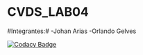 # CVDS_LAB04
#Integrantes:#
  -Johan Arias 
  -Orlando Gelves
  
[![Codacy Badge](https://api.codacy.com/project/badge/Grade/d7da28793e0f49eeba0a2d5570c1238b)](https://www.codacy.com/manual/orlandoagk/LAB06CVDS?utm_source=github.com&amp;utm_medium=referral&amp;utm_content=orlandoagk/LAB06CVDS&amp;utm_campaign=Badge_Grade)
